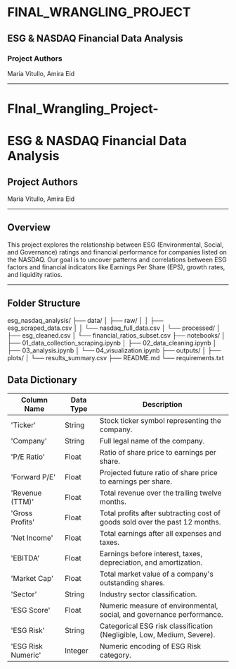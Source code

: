 # FINAL_WRANGLING_PROJECT  
## ESG & NASDAQ Financial Data Analysis

### Project Authors  
Maria Vitullo, Amira Eid  

---

# FInal_Wrangling_Project-
# ESG & NASDAQ Financial Data Analysis

##  Project Authors
Maria Vitullo, Amira Eid

---

##  Overview
This project explores the relationship between ESG (Environmental, Social, and Governance) ratings and financial performance for companies listed on the NASDAQ. Our goal is to uncover patterns and correlations between ESG factors and financial indicators like Earnings Per Share (EPS), growth rates, and liquidity ratios.

---

##  Folder Structure


esg_nasdaq_analysis/
├── data/
│   ├── raw/
│   │   ├── esg_scraped_data.csv
│   │   └── nasdaq_full_data.csv
│   └── processed/
│       ├── esg_cleaned.csv
│       └── financial_ratios_subset.csv
├── notebooks/
│   ├── 01_data_collection_scraping.ipynb
│   ├── 02_data_cleaning.ipynb
│   ├── 03_analysis.ipynb
│   └── 04_visualization.ipynb
├── outputs/
│   ├── plots/
│   └── results_summary.csv
├── README.md
└── requirements.txt


##  Data Dictionary

| Column Name          | Data Type | Description                                                                 |
|----------------------|-----------|-----------------------------------------------------------------------------|
| 'Ticker'             | String    | Stock ticker symbol representing the company.                              |
| 'Company'            | String    | Full legal name of the company.                                            |
| 'P/E Ratio'          | Float     | Ratio of share price to earnings per share.                                |
| 'Forward P/E'        | Float     | Projected future ratio of share price to earnings per share.               |
| 'Revenue (TTM)'      | Float     | Total revenue over the trailing twelve months.                             |
| 'Gross Profits'      | Float     | Total profits after subtracting cost of goods sold over the past 12 months.|
| 'Net Income'         | Float     | Total earnings after all expenses and taxes.                               |
| 'EBITDA'             | Float     | Earnings before interest, taxes, depreciation, and amortization.           |
| 'Market Cap'         | Float     | Total market value of a company's outstanding shares.                      |
| 'Sector'             | String    | Industry sector classification.                                            |
| 'ESG Score'          | Float     | Numeric measure of environmental, social, and governance performance.      |
| 'ESG Risk'           | String    | Categorical ESG risk classification (Negligible, Low, Medium, Severe).     |
| 'ESG Risk Numeric'   | Integer   | Numeric encoding of ESG Risk category.                                     |




